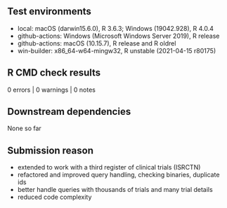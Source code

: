 ## Test environments
* local: macOS (darwin15.6.0), R 3.6.3; Windows (19042.928), R 4.0.4
* github-actions: Windows (Microsoft Windows Server 2019), R release
* github-actions: macOS (10.15.7), R release and R oldrel
* win-builder: x86_64-w64-mingw32, R unstable (2021-04-15 r80175)

## R CMD check results
0 errors | 0 warnings | 0 notes

## Downstream dependencies
None so far

## Submission reason
* extended to work with a third register of clinical trials (ISRCTN)
* refactored and improved query handling, checking binaries, duplicate ids
* better handle queries with thousands of trials and many trial details
* reduced code complexity
